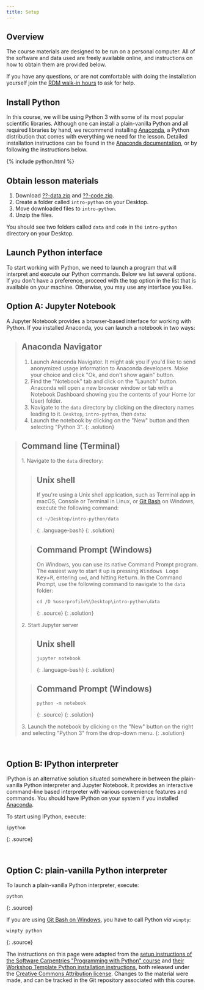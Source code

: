 ```yaml
---
title: Setup
---
```


## Overview

The course materials are designed to be run on a personal computer.
All of the software and data used are freely available online,
and instructions on how to obtain them are provided below.

If you have any questions, or are not comfortable with doing the installation yourself
join the [RDM walk-in hours][walk-in-hours] to ask for help.

## Install Python

In this course, we will be using Python 3 with some of its most popular scientific libraries.
Although one can install a plain-vanilla Python and all required libraries by hand,
we recommend installing [Anaconda][anaconda-website],
a Python distribution that comes with everything we need for the lesson. 
Detailed installation instructions can be found in the [Anaconda documentation][anaconda-install],
or by following the instructions below.

{% include python.html %}

## Obtain lesson materials

1. Download [??-data.zip][zipfile-data]
        and [??-code.zip][zipfile-code].
2. Create a folder called `intro-python` on your Desktop.
3. Move downloaded files to `intro-python`.
4. Unzip the files.

You should see two folders called `data` and `code` in the `intro-python` directory on your
Desktop.

## Launch Python interface

To start working with Python, we need to launch a program that will interpret and execute our
Python commands. Below we list several options. If you don't have a preference, proceed with the
top option in the list that is available on your machine. Otherwise, you may use any interface
you like.

## Option A: Jupyter Notebook

A Jupyter Notebook provides a browser-based interface for working with Python.
If you installed Anaconda, you can launch a notebook in two ways:

> ## Anaconda Navigator
>
> 1. Launch Anaconda Navigator.
> It might ask you if you'd like to send anonymized usage information to Anaconda developers.
> Make your choice and click "Ok, and don't show again" button.
> 2. Find the "Notebook" tab and click on the "Launch" button.
> Anaconda will open a new browser window or tab with a Notebook Dashboard showing you the
> contents of your Home (or User) folder.
> 3. Navigate to the `data` directory by clicking on the directory names leading to it.
> `Desktop`, `intro-python`, then `data`:
> 4. Launch the notebook by clicking on the "New" button and then selecting "Python 3".
{: .solution}

> ## Command line (Terminal)
>
> 1\. Navigate to the `data` directory:
>
> > ## Unix shell
> > If you're using a Unix shell application, such as Terminal app in macOS, Console or Terminal
> > in Linux, or [Git Bash][gitbash] on Windows, execute the following command:
> > ~~~
> > cd ~/Desktop/intro-python/data
> > ~~~
> > {: .language-bash}
> {: .solution}
>
> > ## Command Prompt (Windows)
> > On Windows, you can use its native Command Prompt program.  The easiest way to start it up is
> > pressing <kbd>Windows Logo Key</kbd>+<kbd>R</kbd>, entering `cmd`, and hitting
> > <kbd>Return</kbd>. In the Command Prompt, use the following command to navigate to
> > the `data` folder:
> > ~~~
> > cd /D %userprofile%\Desktop\intro-python\data
> > ~~~
> > {: .source}
> {: .solution}
>
> 2\. Start Jupyter server
>
> > ## Unix shell
> > ~~~
> > jupyter notebook
> > ~~~
> > {: .language-bash}
> {: .solution}
>
> > ## Command Prompt (Windows)
> > ~~~
> > python -m notebook
> > ~~~
> > {: .source}
> {: .solution}
>
> 3\. Launch the notebook by clicking on the "New" button on the right and selecting "Python 3"
> from the drop-down menu.
{: .solution}

&nbsp; <!-- vertical spacer -->

## Option B: IPython interpreter

IPython is an alternative solution situated somewhere in between the plain-vanilla Python
interpreter and Jupyter Notebook. It provides an interactive command-line based interpreter with
various convenience features and commands. You should have IPython on your system if you installed
[Anaconda][anaconda-website].

To start using IPython, execute:
~~~
ipython
~~~
{: .source}

&nbsp; <!-- vertical spacer -->

## Option C: plain-vanilla Python interpreter

To launch a plain-vanilla Python interpreter, execute:
~~~
python
~~~
{: .source}

If you are using [Git Bash on Windows][gitbash], you have to call Python _via_ `winpty`:
~~~
winpty python
~~~
{: .source}


The instructions on this page were adapted from the [setup instructions of the Software Carpentries "Programming with Python" course][swcarpentry-python] and [their Workshop Template Python installation instructions][carpentries-template], both released under the [Creative Commons Attribution license][license]. Changes to the material were made, and can be tracked in the Git repository associated with this course.

[anaconda-install]: https://docs.anaconda.com/anaconda/install
[anaconda-website]: https://www.anaconda.com/
[carpentries-template]: https://carpentries.github.io/workshop-template/#python
[gitbash]: https://gitforwindows.org
[license]: https://creativecommons.org/licenses/by/4.0/
[swcarpentry-python]: https://swcarpentry.github.io/python-novice-inflammation/setup.html
[walk-in-hours]: https://www.uu.nl/en/research/research-data-management/walk-in-hours-workshops/walk-in-hours-research-data-software
[zipfile-code]: #
[zipfile-data]: #
